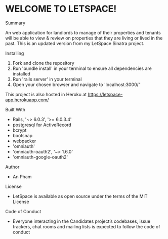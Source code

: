 # WELCOME TO LETSPACE!

 Summary

An web application for landlords to manage of their properties and tenants will be able to view & review on properties that they are living or lived in the past. This is an updated version from my LetSpace Sinatra project. 


 Installing

1. Fork and clone the repository
2. Run 'bundle install' in your terminal to ensure all dependencies are installed
3. Run 'rails server' in your terminal
4. Open your chosen browser and navigate to 'localhost:3000/'

 This project is also hosted in Heroku at https://letspace-app.herokuapp.com/ 


 Built With

- Rails, '~> 6.0.3', '>= 6.0.3.4'
- postgresql for ActiveRecord
- bcrypt
- bootsnap
- webpacker
- 'omniauth'
- 'omniauth-oauth2', '~> 1.6.0'
- 'omniauth-google-oauth2'

 Author

- An Pham

 License

- LetSpace is available as open source under the terms of the MIT License

 Code of Conduct

- Everyone interacting in the Candidates project’s codebases, issue trackers, chat rooms and mailing lists is expected to follow the code of conduct

